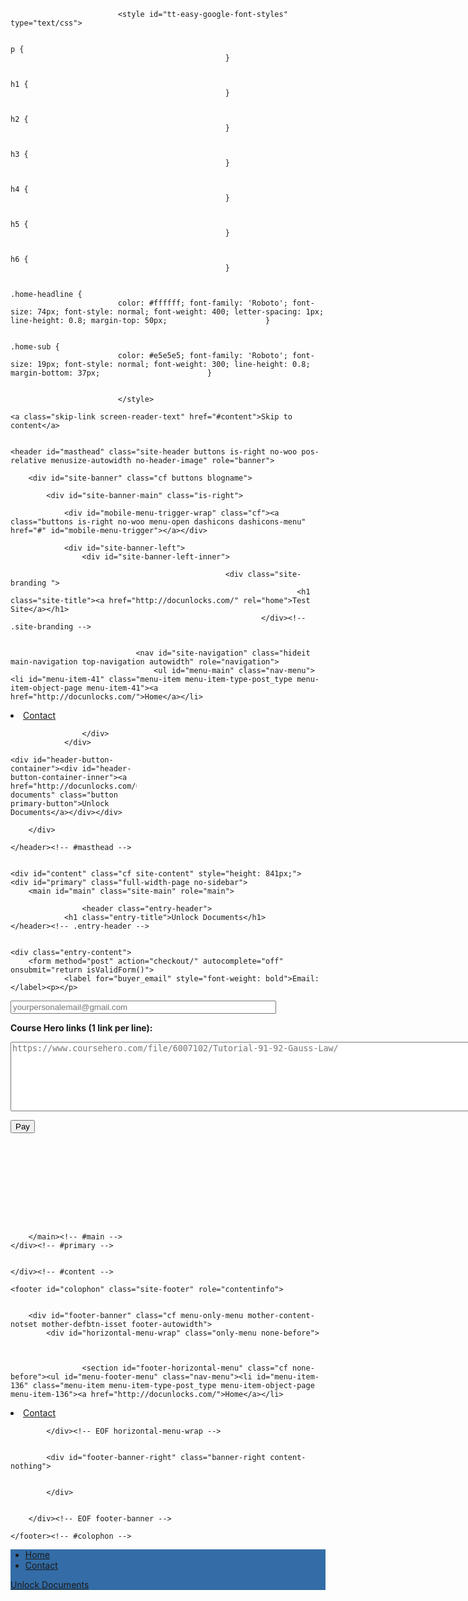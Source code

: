 
<!DOCTYPE html>
<html class=" js " lang="en-US"><head>
<meta http-equiv="content-type" content="text/html; charset=UTF-8">
<meta charset="UTF-8">
<meta name="viewport" content="width=device-width, initial-scale=1">
<link rel="profile" href="http://gmpg.org/xfn/11">
<link rel="pingback" href="http://docunlocks.com/xmlrpc.php">

<title>Unlock Documents – Doc Unlocks</title>
<link rel="dns-prefetch" href="http://fonts.googleapis.com/">
<link rel="dns-prefetch" href="http://s.w.org/">
<link rel="alternate" type="application/rss+xml" title="Doc Unlocks » Feed" href="http://docunlocks.com/feed/">
<link rel="alternate" type="application/rss+xml" title="Doc Unlocks » Comments Feed" href="http://docunlocks.com/comments/feed/">
<link rel="stylesheet" id="siteorigin-panels-front-css" href="Unlock%20Documents%20%E2%80%93%20Doc%20Unlocks_files/front.css" type="text/css" media="all">
<link rel="stylesheet" id="contact-form-7-css" href="Unlock%20Documents%20%E2%80%93%20Doc%20Unlocks_files/styles.css" type="text/css" media="all">
<link rel="stylesheet" id="tt-easy-google-fonts-css" href="Unlock%20Documents%20%E2%80%93%20Doc%20Unlocks_files/css.css" type="text/css" media="all">
<link rel="stylesheet" id="tesseract-style-css" href="Unlock%20Documents%20%E2%80%93%20Doc%20Unlocks_files/style.css" type="text/css" media="all">
<link rel="stylesheet" id="tesseract-fonts-css" href="Unlock%20Documents%20%E2%80%93%20Doc%20Unlocks_files/css.htm" type="text/css" media="all">
<link rel="stylesheet" id="tesseract-icons-css" href="Unlock%20Documents%20%E2%80%93%20Doc%20Unlocks_files/typicons.css" type="text/css" media="all">
<link rel="stylesheet" id="fontawesome-css" href="Unlock%20Documents%20%E2%80%93%20Doc%20Unlocks_files/font-awesome.css" type="text/css" media="all">
<link rel="stylesheet" id="tesseract-site-banner-css" href="Unlock%20Documents%20%E2%80%93%20Doc%20Unlocks_files/site-banner.css" type="text/css" media="all">
<style id="tesseract-site-banner-inline-css" type="text/css">
.site-header,
	.main-navigation ul ul a,
	#header-right-menu ul ul a,
	.site-header .cart-content-details { background-color: rgb(2, 0, 0); }
	.site-header .cart-content-details:after { border-bottom-color: rgb(2, 0, 0); }

	.home .site-header,
	.home .main-navigation ul ul a,
	.home #header-right ul ul a,
	.home .site-header .cart-content-details { background-color: rgba(2, 0, 0, 1); }
	.home .site-header .cart-content-details:after { border-bottom-color: rgba(2, 0, 0, 1); }

	.site-header,
	.site-header h1,
	.site-header h2,
	.site-header h3,
	.site-header h4,
	.site-header h5,
	.site-header h6 { color: #ffffff!important; }

	#masthead .search-field { color: #ffffff; }
	#masthead .search-field.watermark { color: #ccc; }

	.site-header a,
	.main-navigation ul ul a,
	#header-right-menu ul ul a,
	.menu-open,
	.dashicons.menu-open,
	.menu-close,
	.dashicons.menu-close { color: #ffffff; }

	.site-header a:hover,
	.main-navigation ul ul a:hover,
	#header-right-menu ul ul a:hover,
	.menu-open:hover,
	.dashicons.menu-open:hover,
	.menu-close:hover,
	.dashicons.menu-open:hover { color: #d1d1d1; }

	/* Header logo height */

	#site-banner .site-logo img {
		height: 40px;
		}

	#masthead {
		padding-top: 10px;
		padding-bottom: 10px;
		}

	/* Header width props */

	#site-banner-left {
		width: 60%;
		}

	#site-banner-right {
		width: 40%;
		}
	
		.icon-shopping-cart, .woocart-header .cart-arrow, .woocart-header .cart-contents {
			color: #fff;
		}
	
</style>
<link rel="stylesheet" id="tesseract-footer-banner-css" href="Unlock%20Documents%20%E2%80%93%20Doc%20Unlocks_files/footer-banner.css" type="text/css" media="all">
<style id="tesseract-footer-banner-inline-css" type="text/css">
#colophon {
		background-color: #020000;
		color: #ffffff
	}

	#colophon .search-field { color: #ffffff; }
	#colophon .search-field.watermark { color: #ccc; }

	#colophon h1,
	#colophon h2,
	#colophon h3,
	#colophon h4,
	#colophon h5,
	#colophon h6 { color: #ffffff; }

	#colophon a { color: #ffffff; }

	#colophon a:hover { color: #d1d1d1; }

	#horizontal-menu-before,
	#horizontal-menu-after { border-color: rgba(255, 255, 255, 0.25); }

	#footer-banner.footbar-active { border-color: rgba(255, 255, 255, 0.15); }

	#footer-banner .site-logo img { height: 40px; }

	#colophon {
		padding-top: 10px;
		padding-bottom: 10px;
		}

	#horizontal-menu-wrap {
		width: 60%;
		}

	#footer-banner-right	{
		width: 40%;
		}

	
</style>
<link rel="stylesheet" id="dashicons-css" href="Unlock%20Documents%20%E2%80%93%20Doc%20Unlocks_files/dashicons.css" type="text/css" media="all">
<link rel="stylesheet" id="tesseract-sidr-style-css" href="Unlock%20Documents%20%E2%80%93%20Doc%20Unlocks_files/jquery.css" type="text/css" media="all">
<style id="tesseract-sidr-style-inline-css" type="text/css">
.sidr {
		background-color: #336ca6;
		}

	.sidr .sidr-class-menu-item a,
	.sidr .sidr-class-menu-item span { color: #fff; }


	.sidr .sidr-class-menu-item ul li a,
	.sidr .sidr-class-menu-item ul li span {
		color: rgba(255, 15, , 0.8);
	}

	.sidr .sidr-class-menu-item a:hover,
	.sidr .sidr-class-menu-item span:hover,
	.sidr .sidr-class-menu-item:first-child a:hover,
	.sidr .sidr-class-menu-item:first-child span:hover { color: #fff; }

	.sidr .sidr-class-menu-item ul li a:hover,
	.sidr .sidr-class-menu-item ul li span:hover,
	.sidr .sidr-class-menu-item ul li:first-child a:hover,
	.sidr .sidr-class-menu-item ul li:first-child span:hover { color: rgba(255, 15, , 0.8); }

	.sidr ul li > a:hover,
	.sidr ul li > span:hover,
	.sidr > div > ul > li:first-child > a:hover,
	.sidr > div > ul > li:first-child > span:hover,
	.sidr ul li ul li:hover > a,
	.sidr ul li ul li:hover > span {
		background: rgba(0, 0, 0, 0.2);

		}

	/* Shadows and Separators */

	.sidr ul li > a,
	.sidr ul li > span,
	#sidr-id-header-button-container-inner > * {
		-webkit-box-shadow: inset 0 -1px rgba( 0 ,0 ,0 , 0.2);
		-moz-box-shadow: inset 0 -1px rgba( 0 ,0 ,0 , 0.2);
		box-shadow: inset 0 -1px rgba( 0 ,0 ,0 , 0.2);
	}

	.sidr > div > ul > li:last-of-type > a,
	.sidr > div > ul > li:last-of-type > span,
	#sidr-id-header-button-container-inner > *:last-of-type {
		box-shadow: none;
		}

	.sidr ul.sidr-class-hr-social li a,
	.sidr ul.sidr-class-hr-social li a:first-child {
		-webkit-box-shadow: 0 1px 0 0px rgba( 0 ,0 ,0, .25);
		-moz-box-shadow: 0 1px 0 0px rgba( 0 ,0 ,0, .25);
		box-shadow: 0 1px 0 0px rgba( 0 ,0 ,0, .25);
	}

	/* Header Right side content */

	.sidr-class-search-field,
	.sidr-class-search-form input[type='search'] {
		background: rgba(255, 255, 255, 0.15);
		color: ;
	}

	.sidr-class-hr-social {
		background: rgba(255, 255, 255, 0.15);
	}

	#sidr-id-header-button-container-inner,
	#sidr-id-header-button-container-inner > h1,
	#sidr-id-header-button-container-inner > h2,
	#sidr-id-header-button-container-inner > h3,
	#sidr-id-header-button-container-inner > h4,
	#sidr-id-header-button-container-inner > h5,
	#sidr-id-header-button-container-inner > h6 {
		background: rgba(0, 0, 0, 0.2);
		color: ;
	}

	#sidr-id-header-button-container-inner a,
	#sidr-id-header-button-container-inner button {
		color: ;
	}

	#sidr-id-header-button-container-inner a:hover,
	#sidr-id-header-button-container-inner button:hover {
		color: ;
	}

	/*
	.sidr ul li > a,
	.sidr ul li > span,
	#header-button-container *,
	#sidr-id-header-button-container-inner button {
		-webkit-box-shadow: inset 0 -1px rgba(255, 255, 255, 0.1);
		-moz-box-shadow: inset 0 -1px rgba(255, 255, 255, 0.1);
		box-shadow: inset 0 -1px rgba(255, 255, 255, 0.1);
	}
	*/
	
</style>
<link rel="stylesheet" id="tesseract-remove-branding-frontend-css" href="Unlock%20Documents%20%E2%80%93%20Doc%20Unlocks_files/tesseract-remove-branding-frontend.css" type="text/css" media="all">
<style id="tesseract-remove-branding-frontend-inline-css" type="text/css">
#horizontal-menu-wrap {
					width: 100%;
				}

				#footer-banner-right {
					display: none;
					padding: 0;
					margin: 0;
					}
			
</style>
<link rel="stylesheet" id="lightboxStyle-css" href="Unlock%20Documents%20%E2%80%93%20Doc%20Unlocks_files/colorbox.css" type="text/css" media="screen">
<script type="text/javascript" src="Unlock%20Documents%20%E2%80%93%20Doc%20Unlocks_files/jquery.js"></script>
<script type="text/javascript" src="Unlock%20Documents%20%E2%80%93%20Doc%20Unlocks_files/jquery-migrate.js"></script>
<script type="text/javascript" src="Unlock%20Documents%20%E2%80%93%20Doc%20Unlocks_files/modernizr.js"></script>
<script type="text/javascript">
/* <![CDATA[ */
var tesseract_vars = {"hpad":"","fpad":""};
/* ]]> */
</script>
<script type="text/javascript" src="Unlock%20Documents%20%E2%80%93%20Doc%20Unlocks_files/helpers.js"></script>
<link rel="https://api.w.org/" href="http://docunlocks.com/wp-json/">
<link rel="EditURI" type="application/rsd+xml" title="RSD" href="http://docunlocks.com/xmlrpc.php?rsd">
<link rel="wlwmanifest" type="application/wlwmanifest+xml" href="http://docunlocks.com/wp-includes/wlwmanifest.xml"> 
<meta name="generator" content="WordPress 4.6.2">
<link rel="canonical" href="http://docunlocks.com/unlock-documents/">
<link rel="shortlink" href="http://docunlocks.com/?p=52">
<link rel="alternate" type="application/json+oembed" href="http://docunlocks.com/wp-json/oembed/1.0/embed?url=http%3A%2F%2Fdocunlocks.com%2Funlock-documents%2F">
<link rel="alternate" type="text/xml+oembed" href="http://docunlocks.com/wp-json/oembed/1.0/embed?url=http%3A%2F%2Fdocunlocks.com%2Funlock-documents%2F&amp;format=xml">
<noscript><style>#sidebar-footer aside {border: none!important;}</style></noscript>		<style type="text/css">.recentcomments a{display:inline !important;padding:0 !important;margin:0 !important;}</style>
					
							<style id="tt-easy-google-font-styles" type="text/css">
			
																						p {
													}
								
																										h1 {
													}
								
																										h2 {
													}
								
																										h3 {
													}
								
																										h4 {
													}
								
																										h5 {
													}
								
																										h6 {
													}
								
																										.home-headline {
							color: #ffffff; font-family: 'Roboto'; font-size: 74px; font-style: normal; font-weight: 400; letter-spacing: 1px; line-height: 0.8; margin-top: 50px; 						}
								
																										.home-sub {
							color: #e5e5e5; font-family: 'Roboto'; font-size: 19px; font-style: normal; font-weight: 300; line-height: 0.8; margin-bottom: 37px; 						}
								
										
							</style>
						
<!--[if gte IE 9]>
  <style type="text/css">
    .gradient {
       filter: none;
    }
  </style>
<![endif]-->

</head>


<body class="page page-id-52 page-parent page-template page-template-full-width-page page-template-full-width-page-php frontend beaver-on">

<div id="page" class="hfeed site">

	<a class="skip-link screen-reader-text" href="#content">Skip to content</a>

	
    <header id="masthead" class="site-header buttons is-right no-woo pos-relative menusize-autowidth no-header-image" role="banner">

        <div id="site-banner" class="cf buttons blogname">

            <div id="site-banner-main" class="is-right">

                <div id="mobile-menu-trigger-wrap" class="cf"><a class="buttons is-right no-woo menu-open dashicons dashicons-menu" href="#" id="mobile-menu-trigger"></a></div>

                <div id="site-banner-left">
					<div id="site-banner-left-inner">

						                            <div class="site-branding ">
                                                                    <h1 class="site-title"><a href="http://docunlocks.com/" rel="home">Test Site</a></h1>
                                                            </div><!-- .site-branding -->
                        
                        
                                <nav id="site-navigation" class="hideit main-navigation top-navigation autowidth" role="navigation">
                                    <ul id="menu-main" class="nav-menu"><li id="menu-item-41" class="menu-item menu-item-type-post_type menu-item-object-page menu-item-41"><a href="http://docunlocks.com/">Home</a></li>
<li id="menu-item-39" class="menu-item menu-item-type-post_type menu-item-object-page menu-item-39"><a href="http://docunlocks.com/contact/">Contact</a></li>
</ul>                                </nav><!-- #site-navigation -->

                      	
            		</div>
            	</div>

                
<div id="site-banner-right" class="banner-right buttons">

            

	<div id="header-button-container"><div id="header-button-container-inner"><a href="http://docunlocks.com/unlock-documents" class="button primary-button">Unlock Documents</a></div></div>                    
			
   

	 

</div>
            </div>

        </div>

    </header><!-- #masthead -->


    <div id="content" class="cf site-content" style="height: 841px;">
	<div id="primary" class="full-width-page no-sidebar">
		<main id="main" class="site-main" role="main">

		
						
				
<article id="post-52" class="post-52 page type-page status-publish hentry">

	    
		            <header class="entry-header">
                <h1 class="entry-title">Unlock Documents</h1>            </header><!-- .entry-header -->
        	
	
	<div class="entry-content">
		<form method="post" action="checkout/" autocomplete="off" onsubmit="return isValidForm()">
				<label for="buyer_email" style="font-weight: bold">Email:</label><p></p>
<p></p>
<p>				<input id="buyer_email" name="buyer_email" placeholder="yourpersonalemail@gmail.com" size="50" onfocus="removeHighlightEmail()" required="" type="text"></p>
<p>				<label for="links_string" style="font-weight: bold">Course Hero links (1 link per line):</label></p>
<p></p>
<p>				<textarea cols="200" id="links_string" name="links_string" placeholder="https://www.coursehero.com/file/6007102/Tutorial-91-92-Gauss-Law/" onfocus="removeHighlightTextArea()" oninput="checkTutor()" rows="7" required=""></textarea></p>
<p></p>
<div id="info_text"></div>
<p></p>
<p>				<input value="Pay" type="submit"><br>
			</p></form>
<span class="" style="display:block;clear:both;height: 0px;padding-top: 100px;border-top-width:0px;border-bottom-width:0px;"></span>
<p style="visibility: hidden;">.</p>
			</div><!-- .entry-content -->

</article><!-- #post-## -->

			
		
		</main><!-- #main -->
	</div><!-- #primary -->
    

	</div><!-- #content -->

	<footer id="colophon" class="site-footer" role="contentinfo">

		
    	<div id="footer-banner" class="cf menu-only-menu mother-content-notset mother-defbtn-isset footer-autowidth">
            <div id="horizontal-menu-wrap" class="only-menu none-before">

                
                
					<section id="footer-horizontal-menu" class="cf none-before"><ul id="menu-footer-menu" class="nav-menu"><li id="menu-item-136" class="menu-item menu-item-type-post_type menu-item-object-page menu-item-136"><a href="http://docunlocks.com/">Home</a></li>
<li id="menu-item-135" class="menu-item menu-item-type-post_type menu-item-object-page menu-item-135"><a href="http://docunlocks.com/contact/">Contact</a></li>
</ul></section>
              	
            </div><!-- EOF horizontal-menu-wrap -->

            
			<div id="footer-banner-right" class="banner-right content-nothing">

				
			</div>

		
      	</div><!-- EOF footer-banner -->

	</footer><!-- #colophon -->
</div><!-- #page -->

<!-- Lightbox Plus Colorbox v2.7.2/1.5.9 - 2013.01.24 - Message: 1-->
<script type="text/javascript">
jQuery(document).ready(function($){
  $("a[rel*=lightbox]").colorbox({initialWidth:"30%",initialHeight:"30%",maxWidth:"90%",maxHeight:"90%",opacity:0.8});
  $(".popup").colorbox({speed:300,width:"80%",height:"90%",innerWidth:"50%",innerHeight:"50%",initialWidth:"30%",initialHeight:"40%",maxWidth:"90%",maxHeight:"90%",opacity:0.5,iframe:true});
});
</script>
<script type="text/javascript" src="Unlock%20Documents%20%E2%80%93%20Doc%20Unlocks_files/jquery_005.js"></script>
<script type="text/javascript">
/* <![CDATA[ */
var _wpcf7 = {"loaderUrl":"http:\/\/docunlocks.com\/wp-content\/plugins\/contact-form-7\/images\/ajax-loader.gif","recaptchaEmpty":"Please verify that you are not a robot.","sending":"Sending ..."};
/* ]]> */
</script>
<script type="text/javascript" src="Unlock%20Documents%20%E2%80%93%20Doc%20Unlocks_files/scripts.js"></script>
<script type="text/javascript" src="Unlock%20Documents%20%E2%80%93%20Doc%20Unlocks_files/jquery_003.js"></script>
<script type="text/javascript" src="Unlock%20Documents%20%E2%80%93%20Doc%20Unlocks_files/jquery_004.js"></script>
<script type="text/javascript" src="Unlock%20Documents%20%E2%80%93%20Doc%20Unlocks_files/helpers-functions.js"></script>
<script type="text/javascript" src="Unlock%20Documents%20%E2%80%93%20Doc%20Unlocks_files/helpers_002.js"></script>
<script type="text/javascript" src="Unlock%20Documents%20%E2%80%93%20Doc%20Unlocks_files/helpers-beaver.js"></script>
<script type="text/javascript" src="Unlock%20Documents%20%E2%80%93%20Doc%20Unlocks_files/skip-link-focus-fix.js"></script>
<script type="text/javascript" src="Unlock%20Documents%20%E2%80%93%20Doc%20Unlocks_files/getcoursehero.js"></script>
<script type="text/javascript" src="Unlock%20Documents%20%E2%80%93%20Doc%20Unlocks_files/jquery_002.js"></script>
<script type="text/javascript" src="Unlock%20Documents%20%E2%80%93%20Doc%20Unlocks_files/wp-embed.js"></script>



<div id="sidr-main" class="sidr left"><div class="sidr-inner">
                                    <ul id="sidr-id-menu-main" class="sidr-class-nav-menu"><li id="sidr-id-menu-item-41" class="sidr-class-menu-item sidr-class-menu-item-type-post_type sidr-class-menu-item-object-page sidr-class-menu-item-41"><a href="http://docunlocks.com/">Home</a></li>
<li id="sidr-id-menu-item-39" class="sidr-class-menu-item sidr-class-menu-item-type-post_type sidr-class-menu-item-object-page sidr-class-menu-item-39"><a href="http://docunlocks.com/contact/">Contact</a></li>
</ul>                                </div><div class="sidr-inner"><div id="sidr-id-header-button-container-inner"><a href="http://docunlocks.com/unlock-documents" class="sidr-class-button sidr-class-primary-button">Unlock Documents</a></div></div></div><div id="cboxOverlay" style="display: none;"></div><div id="colorbox" class="" role="dialog" tabindex="-1" style="display: none;"><div id="cboxWrapper"><div><div id="cboxTopLeft" style="float: left;"></div><div id="cboxTopCenter" style="float: left;"></div><div id="cboxTopRight" style="float: left;"></div></div><div style="clear: left;"><div id="cboxMiddleLeft" style="float: left;"></div><div id="cboxContent" style="float: left;"><div id="cboxTitle" style="float: left;"></div><div id="cboxCurrent" style="float: left;"></div><button type="button" id="cboxPrevious"></button><button type="button" id="cboxNext"></button><button id="cboxSlideshow"></button><div id="cboxLoadingOverlay" style="float: left;"></div><div id="cboxLoadingGraphic" style="float: left;"></div></div><div id="cboxMiddleRight" style="float: left;"></div></div><div style="clear: left;"><div id="cboxBottomLeft" style="float: left;"></div><div id="cboxBottomCenter" style="float: left;"></div><div id="cboxBottomRight" style="float: left;"></div></div></div><div style="position: absolute; width: 9999px; visibility: hidden; display: none; max-width: none;"></div></div></body></html>
